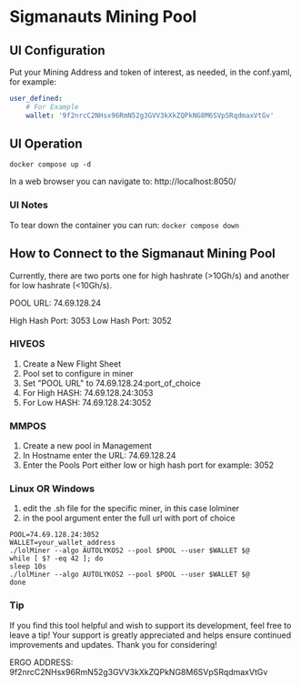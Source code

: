 # Sigmanauts Mining Pool
## UI Configuration
Put your Mining Address and token of interest, as needed, in the conf.yaml, for example:
```yaml
user_defined:
    # For Example
    wallet: '9f2nrcC2NHsx96RmN52g3GVV3kXkZQPkNG8M6SVpSRqdmaxVtGv'
```

## UI Operation
`docker compose up -d`

In a web browser you can navigate to: http://localhost:8050/

### UI Notes
To tear down the container you can run:
`docker compose down`

## How to Connect to the Sigmanaut Mining Pool

Currently, there are two ports one for high hashrate (>10Gh/s) and another for low hashrate (<10Gh/s). 

POOL URL:
74.69.128.24

High Hash Port: 3053
Low Hash Port: 3052

### HIVEOS
1. Create a New Flight Sheet
2. Pool set to configure in miner
3. Set "POOL URL" to 74.69.128.24:port_of_choice
  1. For High HASH: 74.69.128.24:3053
  2. For Low HASH: 74.69.128.24:3052

### MMPOS
1. Create a new pool in Management
2. In Hostname enter the URL: 74.69.128.24
3. Enter the Pools Port either low or high hash port for example: 3052

### Linux OR Windows
1. edit the .sh file for the specific miner, in this case lolminer
2. in the pool argument enter the full url with port of choice
```
POOL=74.69.128.24:3052
WALLET=your_wallet_address
./lolMiner --algo AUTOLYKOS2 --pool $POOL --user $WALLET $@
while [ $? -eq 42 ]; do
sleep 10s
./lolMiner --algo AUTOLYKOS2 --pool $POOL --user $WALLET $@
done
```

### Tip
If you find this tool helpful and wish to support its development, feel free to leave a tip! Your support is greatly appreciated and helps ensure continued improvements and updates. Thank you for considering! 

ERGO ADDRESS: 9f2nrcC2NHsx96RmN52g3GVV3kXkZQPkNG8M6SVpSRqdmaxVtGv
